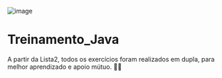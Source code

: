 ![image](https://github.com/user-attachments/assets/754005e0-fef3-4d85-872e-b5012b6d710b)
# Treinamento_Java 

A partir da Lista2, todos os exercícios foram realizados em dupla, para melhor aprendizado e apoio mútuo. 📕💡

